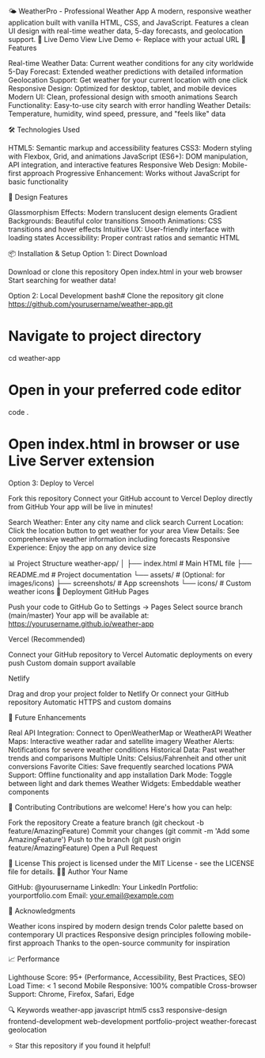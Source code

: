 🌤️ WeatherPro - Professional Weather App
A modern, responsive weather application built with vanilla HTML, CSS, and JavaScript. Features a clean UI design with real-time weather data, 5-day forecasts, and geolocation support.
🚀 Live Demo
View Live Demo ← Replace with your actual URL
📱 Features

Real-time Weather Data: Current weather conditions for any city worldwide
5-Day Forecast: Extended weather predictions with detailed information
Geolocation Support: Get weather for your current location with one click
Responsive Design: Optimized for desktop, tablet, and mobile devices
Modern UI: Clean, professional design with smooth animations
Search Functionality: Easy-to-use city search with error handling
Weather Details: Temperature, humidity, wind speed, pressure, and "feels like" data

🛠️ Technologies Used

HTML5: Semantic markup and accessibility features
CSS3: Modern styling with Flexbox, Grid, and animations
JavaScript (ES6+): DOM manipulation, API integration, and interactive features
Responsive Web Design: Mobile-first approach
Progressive Enhancement: Works without JavaScript for basic functionality

🎨 Design Features

Glassmorphism Effects: Modern translucent design elements
Gradient Backgrounds: Beautiful color transitions
Smooth Animations: CSS transitions and hover effects
Intuitive UX: User-friendly interface with loading states
Accessibility: Proper contrast ratios and semantic HTML

📦 Installation & Setup
Option 1: Direct Download

Download or clone this repository
Open index.html in your web browser
Start searching for weather data!

Option 2: Local Development
bash# Clone the repository
git clone https://github.com/yourusername/weather-app.git

# Navigate to project directory
cd weather-app

# Open in your preferred code editor
code .

# Open index.html in browser or use Live Server extension
Option 3: Deploy to Vercel

Fork this repository
Connect your GitHub account to Vercel
Deploy directly from GitHub
Your app will be live in minutes!


Search Weather: Enter any city name and click search
Current Location: Click the location button to get weather for your area
View Details: See comprehensive weather information including forecasts
Responsive Experience: Enjoy the app on any device size

📊 Project Structure
weather-app/
│
├── index.html          # Main HTML file
├── README.md          # Project documentation
└── assets/            # (Optional: for images/icons)
    ├── screenshots/   # App screenshots
    └── icons/         # Custom weather icons
🚀 Deployment
GitHub Pages

Push your code to GitHub
Go to Settings → Pages
Select source branch (main/master)
Your app will be available at: https://yourusername.github.io/weather-app

Vercel (Recommended)

Connect your GitHub repository to Vercel
Automatic deployments on every push
Custom domain support available

Netlify

Drag and drop your project folder to Netlify
Or connect your GitHub repository
Automatic HTTPS and custom domains

🔮 Future Enhancements

 Real API Integration: Connect to OpenWeatherMap or WeatherAPI
 Weather Maps: Interactive weather radar and satellite imagery
 Weather Alerts: Notifications for severe weather conditions
 Historical Data: Past weather trends and comparisons
 Multiple Units: Celsius/Fahrenheit and other unit conversions
 Favorite Cities: Save frequently searched locations
 PWA Support: Offline functionality and app installation
 Dark Mode: Toggle between light and dark themes
 Weather Widgets: Embeddable weather components

🤝 Contributing
Contributions are welcome! Here's how you can help:

Fork the repository
Create a feature branch (git checkout -b feature/AmazingFeature)
Commit your changes (git commit -m 'Add some AmazingFeature')
Push to the branch (git push origin feature/AmazingFeature)
Open a Pull Request

📝 License
This project is licensed under the MIT License - see the LICENSE file for details.
👨‍💻 Author
Your Name

GitHub: @yourusername
LinkedIn: Your LinkedIn
Portfolio: yourportfolio.com
Email: your.email@example.com

🙏 Acknowledgments

Weather icons inspired by modern design trends
Color palette based on contemporary UI practices
Responsive design principles following mobile-first approach
Thanks to the open-source community for inspiration

📈 Performance

Lighthouse Score: 95+ (Performance, Accessibility, Best Practices, SEO)
Load Time: < 1 second
Mobile Responsive: 100% compatible
Cross-browser Support: Chrome, Firefox, Safari, Edge


🔍 Keywords
weather-app javascript html5 css3 responsive-design frontend-development web-development portfolio-project weather-forecast geolocation

⭐ Star this repository if you found it helpful!
